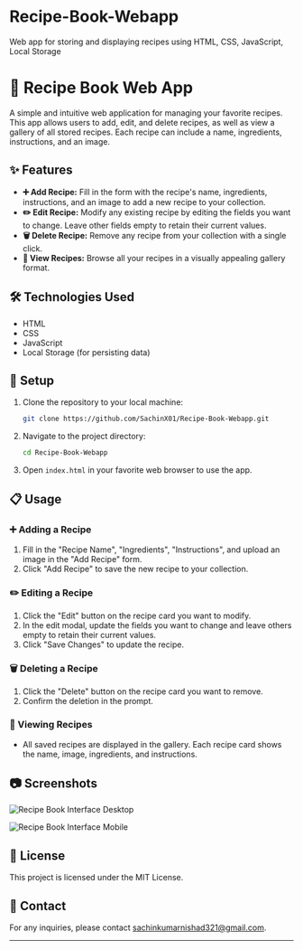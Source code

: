 # Recipe-Book-Webapp
Web app for storing and displaying recipes using HTML, CSS, JavaScript, Local Storage

# 🍲 Recipe Book Web App

A simple and intuitive web application for managing your favorite recipes. This app allows users to add, edit, and delete recipes, as well as view a gallery of all stored recipes. Each recipe can include a name, ingredients, instructions, and an image.

## ✨ Features

- **➕ Add Recipe:** Fill in the form with the recipe's name, ingredients, instructions, and an image to add a new recipe to your collection.
- **✏️ Edit Recipe:** Modify any existing recipe by editing the fields you want to change. Leave other fields empty to retain their current values.
- **🗑️ Delete Recipe:** Remove any recipe from your collection with a single click.
- **📖 View Recipes:** Browse all your recipes in a visually appealing gallery format.

## 🛠️ Technologies Used

- HTML
- CSS
- JavaScript
- Local Storage (for persisting data)


## 🚀 Setup

1. Clone the repository to your local machine:
    ```sh
    git clone https://github.com/SachinX01/Recipe-Book-Webapp.git
    ```

2. Navigate to the project directory:
    ```sh
    cd Recipe-Book-Webapp
    ```

3. Open `index.html` in your favorite web browser to use the app.

## 📋 Usage

### ➕ Adding a Recipe

1. Fill in the "Recipe Name", "Ingredients", "Instructions", and upload an image in the "Add Recipe" form.
2. Click "Add Recipe" to save the new recipe to your collection.

### ✏️ Editing a Recipe

1. Click the "Edit" button on the recipe card you want to modify.
2. In the edit modal, update the fields you want to change and leave others empty to retain their current values.
3. Click "Save Changes" to update the recipe.

### 🗑️ Deleting a Recipe

1. Click the "Delete" button on the recipe card you want to remove.
2. Confirm the deletion in the prompt.

### 📖 Viewing Recipes 

- All saved recipes are displayed in the gallery. Each recipe card shows the name, image, ingredients, and instructions.

## 📷 Screenshots

![Recipe Book Interface Desktop](Images/Desktop_screenshot.png)

![Recipe Book Interface Mobile](Images/Mobile_screenshot.jpg)

## 📄 License

This project is licensed under the MIT License.

## 📧 Contact

For any inquiries, please contact [sachinkumarnishad321@gmail.com](mailto:sachinkumarnishad321@gmail.com).

---
